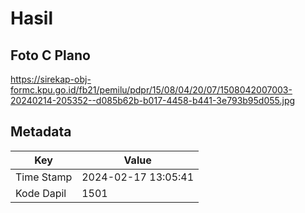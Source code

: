 # Hasil

## Foto C Plano

https://sirekap-obj-formc.kpu.go.id/fb21/pemilu/pdpr/15/08/04/20/07/1508042007003-20240214-205352--d085b62b-b017-4458-b441-3e793b95d055.jpg


## Metadata

| Key        | Value               |
| ---------- | ------------------- |
| Time Stamp | 2024-02-17 13:05:41 |
| Kode Dapil | 1501                |




